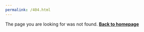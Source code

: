 ```yaml
---
permalink: /404.html
---
```


The page you are looking for was not found. **[Back to homepage](https://tsukie.com)**
